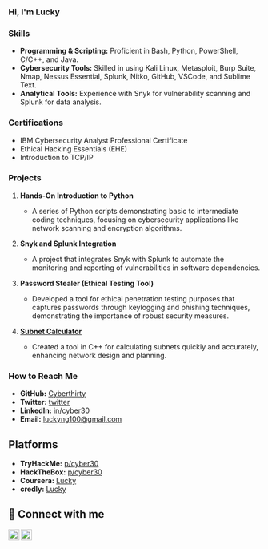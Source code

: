 ### Hi, I'm Lucky

### Skills

- **Programming & Scripting:** Proficient in Bash, Python, PowerShell, C/C++, and Java.
- **Cybersecurity Tools:** Skilled in using Kali Linux, Metasploit, Burp Suite, Nmap, Nessus Essential, Splunk, Nitko, GitHub, VSCode, and Sublime Text.
- **Analytical Tools:** Experience with Snyk for vulnerability scanning and Splunk for data analysis.

### Certifications

- IBM Cybersecurity Analyst Professional Certificate
- Ethical Hacking Essentials (EHE)
- Introduction to TCP/IP

### Projects

1. **Hands-On Introduction to Python**
   - A series of Python scripts demonstrating basic to intermediate coding techniques, focusing on cybersecurity applications like network scanning and encryption algorithms.

2. **Snyk and Splunk Integration**
   - A project that integrates Snyk with Splunk to automate the monitoring and reporting of vulnerabilities in software dependencies.

3. **Password Stealer (Ethical Testing Tool)**
   - Developed a tool for ethical penetration testing purposes that captures passwords through keylogging and phishing techniques, demonstrating the importance of robust security measures.

4. **[Subnet Calculator](https://github.com/cyberthirty/Subnet-Calculator)**
   - Created a tool in C++ for calculating subnets quickly and accurately, enhancing network design and planning.

### How to Reach Me

- **GitHub:** [Cyberthirty](https://github.com/cyberthirty)
- **Twitter:** [twitter](https://twitter.com/cyberthirty30)
- **LinkedIn:** [in/cyber30](https://linkedin.com/in/cyber30)
- **Email:** [luckyng100@gmail.com](mailto:luckyng100@gmail.com)

## Platforms

- **TryHackMe:** [p/cyber30](https://tryhackme.com/p/cyber30)
- **HackTheBox:** [p/cyber30](https://app.hackthebox.com/profile/1751803)
- **Coursera:** [Lucky](https://www.coursera.org/learner/lucky-ngabuh)
- **credly:** [Lucky](https://www.credly.com/users/lucky-ngabuh)

## 🤳 Connect with me

[<img align="left" alt="cyberthirty30 | Twitter" width="22px" src="https://cdn.jsdelivr.net/npm/simple-icons@v3/icons/twitter.svg" />][twitter]
[<img align="left" alt="Cyber30 | LinkedIn" width="22px" src="https://cdn.jsdelivr.net/npm/simple-icons@v3/icons/linkedin.svg" />][linkedin]

[twitter]: https://twitter.com/cyberthirty30
[linkedin]: https://linkedin.com/in/cyber30

</div>
<!--
**cyberthirty/cyberthirty** is a ✨ _special_ ✨ repository because its `README.md` (this file) appears on your GitHub profile.

Here are some ideas to get you started:

- 🔭 I’m currently working on ...
- 🌱 I’m currently learning ...
- 👯 I’m looking to collaborate on ...
- 🤔 I’m looking for help with ...
- 💬 Ask me about ...
- 📫 How to reach me: ...
- 😄 Pronouns: ...
- ⚡ Fun fact: ...
-->

